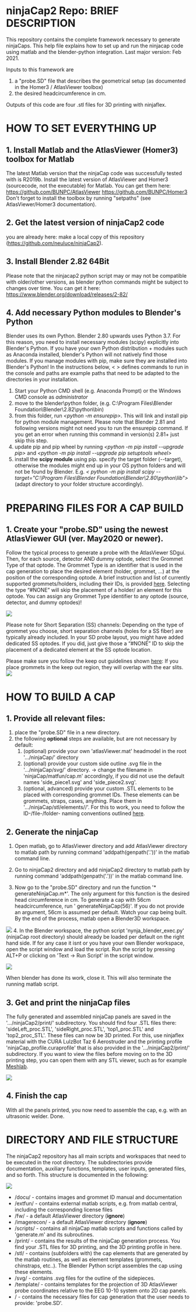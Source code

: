 # ninjaCap2 Repo: BRIEF DESCRIPTION
This repository contains the complete framework necessary to generate ninjaCaps. 
This help file explains how to set up and run the ninjacap code using matlab and the blender-python integration. 
Last major version: Feb 2021.

Inputs to this framework are
1. a "probe.SD" file that describes the geometrical setup (as documented in the Homer3 / AtlasViewer toolbox)
1. the desired headcircumference in cm.

Outputs of this code are four .stl files for 3D printing with ninjaflex.

# HOW TO SET EVERYTHING UP

## 1. Install Matlab and the AtlasViewer (Homer3) toolbox for Matlab
The latest Matlab version that the ninjaCap code was successfully tested with is R2019b.
Install the latest version of AtlasViewer and Homer3 (sourcecode, not the executable) for Matlab. You can get them here:	https://github.com/BUNPC/AtlasViewer
https://github.com/BUNPC/Homer3
Don't forget to install the toolbox by running "setpaths" (see AtlasViewer/Homer3 documentation).

## 2. Get the latest version of ninjaCap2 code
you are already here: make a local copy of this repository (https://github.com/neuluce/ninjaCap2).

## 3. Install Blender 2.82 64Bit 
Please note that the ninjacap2 python script may or may not be compatible with older/other versions, 
as blender python commands might be subject to changes over time.
You can get it here:		https://www.blender.org/download/releases/2-82/

## 4. Add necessary Python modules to Blender's Python
Blender uses its own Python. Blender 2.80 upwards uses Python 3.7.
For this reason, you need to install necessary modules (scipy) explicitly into Blender's Python.
If you have your own Python distribution + modules such as Anaconda installed,
blender's Python will not natively find those modules. 
If you manage modules with pip, make sure they are installed into Blender's Python!
In the instructions below, < > defines commands to run in the console and
paths are example paths that need to be adapted to the directories in your installation.
1. Start your Python CMD shell (e.g. Anaconda Prompt) or the Windows CMD console as *administrator*
1. move to the blender\python folder, (e.g. C:\Program Files\Blender Foundation\Blender\2.82\python\bin)
1. from this folder, run *<python -m ensurepip>*. This will link and install pip for python module management. Please note that Blender 2.81 and following versions might not need you to run the ensurepip command. If you get an error when running this command in version(s) 2.81+ just skip this step.
1. update pip and pip wheel by running *<python -m pip install --upgrade pip>* and
	*<python -m pip install --upgrade pip setuptools wheel>*
1. install the **scipy module** using pip. specify the target folder (--target), otherwise the modules might end up in your
	OS python folders and will not be found by Blender. E.g. *<	python -m pip install scipy --target="C:\Program Files\Blender Foundation\Blender\2.80\python\lib">* 
  (adapt directory to your folder structure accordingly).

# PREPARING FILES FOR A CAP BUILD

## 1. Create your "probe.SD" using the newest AtlasViewer GUI (ver. May2020 or newer). 
Follow the typical process to generate a probe with the AtlasViewer SDgui. Then, for each source, detector AND dummy optode, select the Grommet Type of that optode. The Grommet Type is an identifier that is used in the cap generation to place the desired element (holder, grommet, …) at the position of the corresponding optode. A brief instruction and list of currently supported grommets/holders, including their IDs, is provided [here](https://github.com/neuluce/ninjaCap/blob/master/docu/grommet_lookup.pdf). Selecting the type “#NONE” will skip the placement of a holder/ an element for this optode. You can assign any Grommet Type identifier to any optode (source, detector, and dummy optodes)!

![](https://github.com/neuluce/ninjaCap/blob/master/docu/grommetType.png)

Please note for Short Separation (SS) channels: Depending on the type of grommet you choose, short separation channels (holes for a SS fiber) are typically already included. In your SD probe layout, you might have added dedicated SS optodes. If you did, just give those a “#NONE” ID to skip the placement of a dedicated element at the SS optode location.

Please make sure you follow the keep out guidelines shown [here](https://github.com/neuluce/ninjaCap/blob/master/docu/guidelines_keepOutRegions): If you place grommets in the keep out region, they will overlap with the ear slits.
![](https://github.com/neuluce/ninjaCap/blob/master/docu/keepout.png)

# HOW TO BUILD A CAP 

## 1. Provide all relevant files:
1. place the "probe.SD" file in a new directory.
1. the following **optional** steps are available, but are not necessary by default:
    1. (optional) provide your own 'atlasViewer.mat' headmodel in the root '.../ninjaCap/' directory
    1. (optional) provide your custom side outline .svg file in the '.../ninjaCap/svg/' directory. -> change the filename in 'ninjaCap/matfun/cap.m' accordingly, if you did not use the default names 'side_piece1.svg' and 'side_piece2.svg'.
    1. (optional, advanced) provide your custom .STL elements to be placed with corresponding grommet IDs. These elements can be grommets, straps, cases, anything. Place them in '.../ninjaCap/stl/elements/<identifier>/'. For this to work, you need to follow the ID-/file-/folder- naming conventions outlined [here](https://github.com/neuluce/ninjaCap/blob/master/docu/grommet_lookup.pdf).
	
## 2. Generate the ninjaCap 
1. Open matlab, go to AtlasViewer directory and add AtlasViewer directory to matlab path by running command 'addpath(genpath('.'))' in the matlab command line. 

2. Go to ninjaCap2 directory and add ninjaCap2 directory to matlab path by running command 'addpath(genpath('.'))' in the matlab command line.

3. Now go to the "probe.SD" directory and run the function '* generateNinjaCap.m*'. The only argument for this function is the desired head circumference in cm. To generate a cap with 56cm headcircumference, run ' generateNinjaCap(56)'. If you do not provide an argument, 56cm is assumed per default. Watch your cap being built. By the end of the process, matlab open a Blender3D workspace.

![](https://github.com/neuluce/ninjaCap/blob/master/docu/matlab.PNG)
4. In the Blender workspace, the python script 'nynja_blender_exec.py' (ninjaCap root directory) should already be loaded per default on the right hand side. If for any case it isnt or you have your own Blender workspace, open the script window and load the script. Run the script by pressing ALT+P or clicking on 'Text -> Run Script' in the script window.

![](https://github.com/neuluce/ninjaCap/blob/master/docu/blender.png)

When blender has done its work, close it. This will also terminate the running matlab script.

## 3. Get and print the ninjaCap files
The fully generated and assembled ninjaCap panels are saved in the '.../ninjaCap2/print/' subdirectory.
You should find four .STL files there: 'sideLeft_proc.STL', 'sideRight_proc.STL', 'top1_proc.STL' and 'top2_proc_STL'.
These files can now be 3D printed. For this, use ninjaflex material with the CURA LulzBot Taz 6 Aerostruder and the printing profile 'ninjaCap_profile.curaprofile' that is also provided in the '.../ninjaCap2/print/' subdirectory.
If you want to view the files before moving on to the 3D printing step, you can open them with any STL viewer, such as for example [Meshlab](https://sourceforge.net/projects/meshlab/).

![](https://github.com/neuluce/ninjaCap/blob/master/docu/cap.PNG)


## 4. Finish the cap
With all the panels printed, you now need to assemble the cap, e.g. with an ultrasonic welder. Done.

# DIRECTORY AND FILE STRUCTURE
The ninjaCap2 repository has all main scripts and workspaces that need to be executed in the root directory. The subdirectories provide documentation, auxiliary functions, templates, user inputs, generated files, and so forth. This structure is documented in the following:

![](https://github.com/neuluce/ninjaCap/blob/master/docu/dirstruct.PNG)

* /docu/ - contains images and grommet ID manual and documentation
* /extfun/ - contains external matlab scripts, e.g. from matlab central, including the corresponding license files
* /fw/ - a default AtlasViewer directory (**ignore**)
* /imagerecon/ - a default AtlasViewer directory (**ignore**)
* /scripts/ - contains all ninjaCap matlab scripts and functions called by 'generate.m' and its subroutines.
* /print/ - contains the results of the ninjaCap generation process. You find your .STL files for 3D printing, and the 3D printing profile in here.
* /stl/ - contains (subfolders with) the cap elements that are generated by the matlab routines, as well as element templates (grommets, chinstraps, etc..). The Blender Python script assembles the cap using these elements.
* /svg/ - contains .svg files for the outline of the sidepieces. 
* /template/ - contains templates for the projection of 3D AtlasViewer probe coordinates relative to the EEG 10-10 system onto 2D cap panels.
* / - contains the necessary files for cap generation that the user needs to provide: 'probe.SD'.



